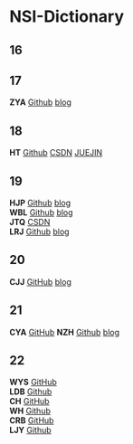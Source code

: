 # NSI-Dictionary

## 16

## 17
**ZYA** [Github](https://github.com/zyazhb) [blog](https://zyazhb.github.io)  
## 18
**HT** [Github](https://github.com/LordHumphrey) [CSDN](https://blog.csdn.net/qq_18347653) [JUEJIN](https://juejin.im/user/3544481221314120)  

## 19
**HJP** [Github](https://github.com/mashiro01) [blog](https://github.com/mashiro01/something)  
**WBL** [Github](https://github.com/Dizzy-K) [blog](http://blog.dizzyk.com)  
**JTQ** [CSDN](https://blog.csdn.net/qq_45467212)  
**LRJ** [Github](https://github.com/Mansionme) [blog](https://github.com/Mansionme)  

## 20

**CJJ** [GitHub](https://github.com/cjjcn) [blog](https://www.0error.net)

## 21

**CYA** [GitHub](https://github.com/sfc9982)
**NZH** [Github](https://github.com/cykahankxd) [blog](https://cykahankxd.github.io/)

## 22
**WYS** [GitHub](https://github.com/11123487)  
**LDB** [Github](https://github.com/Akergarrett)  
**CH**  [GitHub](https://github.com/warnningrunner)  
**WH** [Github](https://github.com/QYZY)  
**CRB** [GitHub](https://github.com/chen04-bin)  
**LJY** [Github](https://github.com/Pluto1109)  


